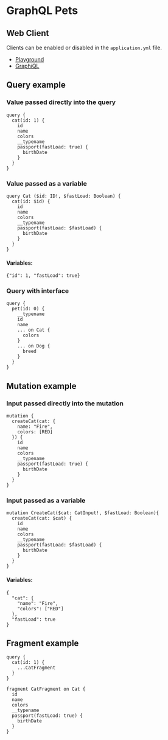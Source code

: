 # GraphQL Pets

## Web Client

Clients can be enabled or disabled in the `application.yml` file.

- [Playground](http://localhost:8080/playground)
- [Graph*i*QL](http://localhost:8080/graphiql)

## Query example

### Value passed directly into the query
```
query {
  cat(id: 1) {
    id
    name
    colors
    __typename
    passport(fastLoad: true) {
      birthDate
    }
  }
}
```

### Value passed as a variable
```
query Cat ($id: ID!, $fastLoad: Boolean) {
  cat(id: $id) {
    id
    name
    colors
    __typename
    passport(fastLoad: $fastLoad) {
      birthDate
    }
  }
}
```
#### Variables:
```
{"id": 1, "fastLoad": true}
```

### Query with interface
```
query {
  pet(id: 0) {
    __typename
    id
    name
    ... on Cat {
      colors
    }
    ... on Dog {
      breed
    }
  }
}
```

## Mutation example

### Input passed directly into the mutation
```
mutation {
  createCat(cat: {
    name: "Fire",
    colors: [RED]
  }) {
    id
    name
    colors
    __typename
    passport(fastLoad: true) {
      birthDate
    }
  }
}
```

### Input passed as a variable

```
mutation CreateCat($cat: CatInput!, $fastLoad: Boolean){
  createCat(cat: $cat) {
    id
    name
    colors
    __typename
    passport(fastLoad: $fastLoad) {
      birthDate
    }
  }
}
```
#### Variables:
```
{
  "cat": {
    "name": "Fire",
    "colors": ["RED"]
  },
  "fastLoad": true
}
```

## Fragment example

```
query {
  cat(id: 1) {
    ...CatFragment
  }
}

fragment CatFragment on Cat {
  id
  name
  colors
  __typename
  passport(fastLoad: true) {
    birthDate
  }
}
```